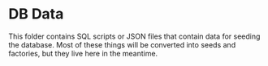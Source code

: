 # DB Data

This folder contains SQL scripts or JSON files that contain data for seeding the database.
Most of these things will be converted into seeds and factories, but they live here in the meantime.
